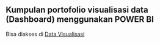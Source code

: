 ## Kumpulan portofolio visualisasi data (Dashboard) menggunakan POWER BI <br> 
Bisa diakses di <a href="https://rahelcecilia.purba.or.id">Data Visualisasi</a>
